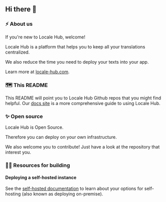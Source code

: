## Hi there 👋

### ⚡ About us
If you're new to Locale Hub, welcome!

Locale Hub is a platform that helps you to keep all your translations centralized.

We also reduce the time you need to deploy your texts into your app.

Learn more at [locale-hub.com](https://locale-hub.com/).

### 🗺️ This README
This README will point you to Locale Hub Github repos that you might find helpful. Our [docs site](https://locale-hub.gitbook.io/doc/) is a more comprehensive guide to using Locale Hub.

### ✨ Open source
Locale Hub is Open Source.

Therefore you can deploy on your own infrastructure.

We also welcome you to contribute! Just have a look at the repository that interest you.

### 👩‍💻 Resources for building

#### Deploying a self-hosted instance

See the [self-hosted documentation](https://locale-hub.gitbook.io/doc/self-hosted/overview) to learn about your options for self-hosting (also known as deploying on-premise).
